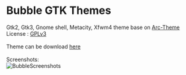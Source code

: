 # Bubble GTK Themes
Gtk2, Gtk3, Gnome shell, Metacity, Xfwm4 theme base on [Arc-Theme](https://github.com/horst3180/arc-theme)</br>
License : [GPLv3](https://choosealicense.com/licenses/gpl-3.0/)</br></br>
Theme can be download [here](https://www.pling.com/p/1253999/)</br></br>
Screenshots:</br>
![BubbleScreenshots](https://i.ibb.co/rvPQLLJ/bubble-blue-screenshots.png "BubbleScreenshots")</br></br>
